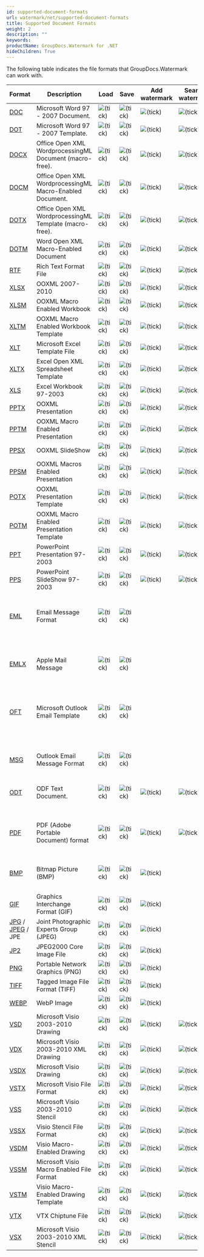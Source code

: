 ```yaml
---
id: supported-document-formats
url: watermark/net/supported-document-formats
title: Supported Document Formats
weight: 2
description: ""
keywords: 
productName: GroupDocs.Watermark for .NET
hideChildren: True
---
```

The following table indicates the file formats that GroupDocs.Watermark can work with.

| Format | Description | Load | Save | Add watermark | Search watermark | Remove watermark | Remarks |
| --- | --- | --- | --- | --- | --- | --- | --- |
| [DOC](https://wiki.fileformat.com/word-processing/doc) | Microsoft Word 97 - 2007 Document. | ![(tick)](watermark/net/images/check.png) | ![(tick)](watermark/net/images/check.png) | ![(tick)](watermark/net/images/check.png) | ![(tick)](watermark/net/images/check.png) | ![(tick)](watermark/net/images/check.png) |   |
| [DOT](https://wiki.fileformat.com/word-processing/dot/) | Microsoft Word 97 - 2007 Template. | ![(tick)](watermark/net/images/check.png) | ![(tick)](watermark/net/images/check.png) | ![(tick)](watermark/net/images/check.png) | ![(tick)](watermark/net/images/check.png) | ![(tick)](watermark/net/images/check.png) |   |
| [DOCX](https://wiki.fileformat.com/word-processing/docx/) | Office Open XML WordprocessingML Document (macro-free). | ![(tick)](watermark/net/images/check.png) | ![(tick)](watermark/net/images/check.png) | ![(tick)](watermark/net/images/check.png) | ![(tick)](watermark/net/images/check.png) | ![(tick)](watermark/net/images/check.png) |   |
| [DOCM](https://wiki.fileformat.com/word-processing/docm/) | Office Open XML WordprocessingML Macro-Enabled Document. | ![(tick)](watermark/net/images/check.png) | ![(tick)](watermark/net/images/check.png) | ![(tick)](watermark/net/images/check.png) | ![(tick)](watermark/net/images/check.png) | ![(tick)](watermark/net/images/check.png) |   |
| [DOTX](https://wiki.fileformat.com/word-processing/dotx/) | Office Open XML WordprocessingML Template (macro-free). | ![(tick)](watermark/net/images/check.png) | ![(tick)](watermark/net/images/check.png) | ![(tick)](watermark/net/images/check.png) | ![(tick)](watermark/net/images/check.png) | ![(tick)](watermark/net/images/check.png) |   |
| [DOTM](https://wiki.fileformat.com/word-processing/dotm/) | Word Open XML Macro-Enabled Document  | ![(tick)](watermark/net/images/check.png) | ![(tick)](watermark/net/images/check.png) | ![(tick)](watermark/net/images/check.png) | ![(tick)](watermark/net/images/check.png) | ![(tick)](watermark/net/images/check.png) |   |
| [RTF](https://wiki.fileformat.com/word-processing/rtf/) | Rich Text Format File | ![(tick)](watermark/net/images/check.png) | ![(tick)](watermark/net/images/check.png) | ![(tick)](watermark/net/images/check.png) | ![(tick)](watermark/net/images/check.png) | ![(tick)](watermark/net/images/check.png) |   |
| [XLSX](https://wiki.fileformat.com/spreadsheet/xlsx/) | OOXML 2007-2010 | ![(tick)](watermark/net/images/check.png) | ![(tick)](watermark/net/images/check.png) | ![(tick)](watermark/net/images/check.png) | ![(tick)](watermark/net/images/check.png) | ![(tick)](watermark/net/images/check.png) |   |
| [XLSM](https://wiki.fileformat.com/spreadsheet/xlsm/) | OOXML Macro Enabled Workbook | ![(tick)](watermark/net/images/check.png) | ![(tick)](watermark/net/images/check.png) | ![(tick)](watermark/net/images/check.png) | ![(tick)](watermark/net/images/check.png) | ![(tick)](watermark/net/images/check.png) |   |
| [XLTM](https://wiki.fileformat.com/spreadsheet/xltm/) | OOXML Macro Enabled Workbook Template | ![(tick)](watermark/net/images/check.png) | ![(tick)](watermark/net/images/check.png) | ![(tick)](watermark/net/images/check.png) | ![(tick)](watermark/net/images/check.png) | ![(tick)](watermark/net/images/check.png) |   |
| [XLT](https://wiki.fileformat.com/spreadsheet/xlt/) | Microsoft Excel Template File | ![(tick)](watermark/net/images/check.png) | ![(tick)](watermark/net/images/check.png) | ![(tick)](watermark/net/images/check.png) | ![(tick)](watermark/net/images/check.png) | ![(tick)](watermark/net/images/check.png) |   |
| [XLTX](https://wiki.fileformat.com/spreadsheet/xltx/) | Excel Open XML Spreadsheet Template | ![(tick)](watermark/net/images/check.png) | ![(tick)](watermark/net/images/check.png) | ![(tick)](watermark/net/images/check.png) | ![(tick)](watermark/net/images/check.png) | ![(tick)](watermark/net/images/check.png) |   |
| [XLS](https://wiki.fileformat.com/spreadsheet/xls/) | Excel Workbook 97-2003 | ![(tick)](watermark/net/images/check.png) | ![(tick)](watermark/net/images/check.png) | ![(tick)](watermark/net/images/check.png) | ![(tick)](watermark/net/images/check.png) | ![(tick)](watermark/net/images/check.png) |   |
| [PPTX](https://wiki.fileformat.com/presentation/pptx/) | OOXML Presentation | ![(tick)](watermark/net/images/check.png) | ![(tick)](watermark/net/images/check.png) | ![(tick)](watermark/net/images/check.png) | ![(tick)](watermark/net/images/check.png) | ![(tick)](watermark/net/images/check.png) |   |
| [PPTM](https://wiki.fileformat.com/presentation/pptm/) | OOXML Macro Enabled Presentation | ![(tick)](watermark/net/images/check.png) | ![(tick)](watermark/net/images/check.png) | ![(tick)](watermark/net/images/check.png) | ![(tick)](watermark/net/images/check.png) | ![(tick)](watermark/net/images/check.png) |   |
| [PPSX](https://wiki.fileformat.com/presentation/ppsx/) | OOXML SlideShow | ![(tick)](watermark/net/images/check.png) | ![(tick)](watermark/net/images/check.png) | ![(tick)](watermark/net/images/check.png) | ![(tick)](watermark/net/images/check.png) | ![(tick)](watermark/net/images/check.png) |   |
| [PPSM](https://wiki.fileformat.com/presentation/ppsm/) | OOXML Macros Enabled Presentation | ![(tick)](watermark/net/images/check.png) | ![(tick)](watermark/net/images/check.png) | ![(tick)](watermark/net/images/check.png) | ![(tick)](watermark/net/images/check.png) | ![(tick)](watermark/net/images/check.png) |   |
| [POTX](https://wiki.fileformat.com/presentation/potx/) | OOXML Presentation Template | ![(tick)](watermark/net/images/check.png) | ![(tick)](watermark/net/images/check.png) | ![(tick)](watermark/net/images/check.png) | ![(tick)](watermark/net/images/check.png) | ![(tick)](watermark/net/images/check.png) |   |
| [POTM](https://wiki.fileformat.com/presentation/potm/) | OOXML Macro Enabled Presentation Template | ![(tick)](watermark/net/images/check.png) | ![(tick)](watermark/net/images/check.png) | ![(tick)](watermark/net/images/check.png) | ![(tick)](watermark/net/images/check.png) | ![(tick)](watermark/net/images/check.png) |   |
| [PPT](https://wiki.fileformat.com/presentation/ppt/) | PowerPoint Presentation 97-2003 | ![(tick)](watermark/net/images/check.png) | ![(tick)](watermark/net/images/check.png) | ![(tick)](watermark/net/images/check.png) | ![(tick)](watermark/net/images/check.png) | ![(tick)](watermark/net/images/check.png) |   |
| [PPS](https://wiki.fileformat.com/presentation/pps/) | PowerPoint SlideShow 97-2003 | ![(tick)](watermark/net/images/check.png) | ![(tick)](watermark/net/images/check.png) | ![(tick)](watermark/net/images/check.png) | ![(tick)](watermark/net/images/check.png) | ![(tick)](watermark/net/images/check.png) |   |
| [EML](https://wiki.fileformat.com/email/eml/) | Email Message Format | ![(tick)](watermark/net/images/check.png) | ![(tick)](watermark/net/images/check.png) |   |   |   | Watermark management is available for attached documents and images. |
| [EMLX](https://wiki.fileformat.com/email/emlx/) | Apple Mail Message | ![(tick)](watermark/net/images/check.png) | ![(tick)](watermark/net/images/check.png) |   |   |   | Watermark management is available for attached documents and images. |
| [OFT](https://wiki.fileformat.com/email/oft/) | Microsoft Outlook Email Template | ![(tick)](watermark/net/images/check.png) | ![(tick)](watermark/net/images/check.png) |   |   |   | Watermark management is available for attached documents and images. |
| [MSG](https://wiki.fileformat.com/email/msg/) | Outlook Email Message Format | ![(tick)](watermark/net/images/check.png) | ![(tick)](watermark/net/images/check.png) |   |   |   | Watermark management is available for attached documents and images. |
| [ODT](https://wiki.fileformat.com/word-processing/odt/) | ODF Text Document. | ![(tick)](watermark/net/images/check.png) | ![(tick)](watermark/net/images/check.png) | ![(tick)](watermark/net/images/check.png) | ![(tick)](watermark/net/images/check.png) | ![(tick)](watermark/net/images/check.png) |   |
| [PDF](https://wiki.fileformat.com/view/pdf/) | PDF (Adobe Portable Document) format | ![(tick)](watermark/net/images/check.png) | ![(tick)](watermark/net/images/check.png) | ![(tick)](watermark/net/images/check.png) | ![(tick)](watermark/net/images/check.png) | ![(tick)](watermark/net/images/check.png) | Watermark searching and removing is not available for rasterized pages. |
| [BMP](https://wiki.fileformat.com/image/bmp/) | Bitmap Picture (BMP) | ![(tick)](watermark/net/images/check.png) | ![(tick)](watermark/net/images/check.png) | ![(tick)](watermark/net/images/check.png) |
 |   |   |
| [GIF](https://wiki.fileformat.com/image/gif/) | Graphics Interchange Format (GIF) | ![(tick)](watermark/net/images/check.png) | ![(tick)](watermark/net/images/check.png) | ![(tick)](watermark/net/images/check.png) |   |   |   |
| [JPG](https://wiki.fileformat.com/image/jpeg) / [JPEG](https://wiki.fileformat.com/image/jpeg) / JPE   | Joint Photographic Experts Group (JPEG) | ![(tick)](watermark/net/images/check.png) | ![(tick)](watermark/net/images/check.png) | ![(tick)](watermark/net/images/check.png) |   |   |   |
| [JP2](https://wiki.fileformat.com/image/jp2/) | JPEG2000 Core Image File | ![(tick)](watermark/net/images/check.png) | ![(tick)](watermark/net/images/check.png) | ![(tick)](watermark/net/images/check.png) |   |   |   |
| [PNG](https://wiki.fileformat.com/image/png/) | Portable Network Graphics (PNG) | ![(tick)](watermark/net/images/check.png) | ![(tick)](watermark/net/images/check.png) | ![(tick)](watermark/net/images/check.png) |   |   |   |
| [TIFF](https://wiki.fileformat.com/image/tiff/) | Tagged Image File Format (TIFF) | ![(tick)](watermark/net/images/check.png) | ![(tick)](watermark/net/images/check.png) | ![(tick)](watermark/net/images/check.png) |   |   |   |
| [WEBP](https://wiki.fileformat.com/image/webp/) | WebP Image | ![(tick)](watermark/net/images/check.png) | ![(tick)](watermark/net/images/check.png) | ![(tick)](watermark/net/images/check.png) |   |   |   |
| [VSD](https://wiki.fileformat.com/image/vsd/) | Microsoft Visio 2003-2010 Drawing | ![(tick)](watermark/net/images/check.png) | ![(tick)](watermark/net/images/check.png) | ![(tick)](watermark/net/images/check.png) | ![(tick)](watermark/net/images/check.png) | ![(tick)](watermark/net/images/check.png) |   |
| [VDX](https://wiki.fileformat.com/image/vdx/) | Microsoft Visio 2003-2010 XML Drawing | ![(tick)](watermark/net/images/check.png) | ![(tick)](watermark/net/images/check.png) | ![(tick)](watermark/net/images/check.png) | ![(tick)](watermark/net/images/check.png) | ![(tick)](watermark/net/images/check.png) |   |
| [VSDX](https://wiki.fileformat.com/image/vsdx/) | Microsoft Visio Drawing | ![(tick)](watermark/net/images/check.png) | ![(tick)](watermark/net/images/check.png) | ![(tick)](watermark/net/images/check.png) | ![(tick)](watermark/net/images/check.png) | ![(tick)](watermark/net/images/check.png) |   |
| [VSTX](https://wiki.fileformat.com/image/vstx/) | Microsoft Visio File Format | ![(tick)](watermark/net/images/check.png) | ![(tick)](watermark/net/images/check.png) | ![(tick)](watermark/net/images/check.png) | ![(tick)](watermark/net/images/check.png) | ![(tick)](watermark/net/images/check.png) |   |
| [VSS](https://wiki.fileformat.com/image/vss/) | Microsoft Visio 2003-2010 Stencil | ![(tick)](watermark/net/images/check.png) | ![(tick)](watermark/net/images/check.png) | ![(tick)](watermark/net/images/check.png) | ![(tick)](watermark/net/images/check.png) | ![(tick)](watermark/net/images/check.png) |   |
| [VSSX](https://wiki.fileformat.com/image/vssx/) | Visio Stencil File Format | ![(tick)](watermark/net/images/check.png) | ![(tick)](watermark/net/images/check.png) | ![(tick)](watermark/net/images/check.png) | ![(tick)](watermark/net/images/check.png) | ![(tick)](watermark/net/images/check.png) |   |
| [VSDM](https://wiki.fileformat.com/image/vsdm/) | Visio Macro-Enabled Drawing | ![(tick)](watermark/net/images/check.png) | ![(tick)](watermark/net/images/check.png) | ![(tick)](watermark/net/images/check.png) | ![(tick)](watermark/net/images/check.png) | ![(tick)](watermark/net/images/check.png) |   |
| [VSSM](https://wiki.fileformat.com/image/vssm/) | Microsoft Visio Macro Enabled File Format | ![(tick)](watermark/net/images/check.png) | ![(tick)](watermark/net/images/check.png) | ![(tick)](watermark/net/images/check.png) | ![(tick)](watermark/net/images/check.png) | ![(tick)](watermark/net/images/check.png) |   |
| [VSTM](https://wiki.fileformat.com/image/vstm/) | Visio Macro-Enabled Drawing Template | ![(tick)](watermark/net/images/check.png) | ![(tick)](watermark/net/images/check.png) | ![(tick)](watermark/net/images/check.png) | ![(tick)](watermark/net/images/check.png) | ![(tick)](watermark/net/images/check.png) |   |
| [VTX](https://wiki.fileformat.com/image/vtx/) | VTX Chiptune File | ![(tick)](watermark/net/images/check.png) | ![(tick)](watermark/net/images/check.png) | ![(tick)](watermark/net/images/check.png) | ![(tick)](watermark/net/images/check.png) | ![(tick)](watermark/net/images/check.png) |   |
| [VSX](https://wiki.fileformat.com/image/vsx/) | Microsoft Visio 2003-2010 XML Stencil | ![(tick)](watermark/net/images/check.png) | ![(tick)](watermark/net/images/check.png) | ![(tick)](watermark/net/images/check.png) | ![(tick)](watermark/net/images/check.png) | ![(tick)](watermark/net/images/check.png) |   |
